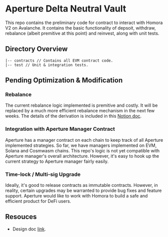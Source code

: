 # Aperture Delta Neutral Vault

This repo contains the preliminary code for contract to interact with Homora V2 on Avalanche. It contains the basic functionality of depsoit, withdraw, rebalance (albeit premitive at this point) and reinvest, along with unit tests.

## Directory Overview

    |-- contracts // Contains all EVM contract code.
    |-- test // Unit & integration tests.

## Pending Optimization & Modification

### Rebalance

The current rebalance logic implemented is premitive and costly. It will be replaced by a much more efficient rebalance mechanism in the next few weeks. The details of the derivation is included in this [Notion doc](https://aperture-finance.notion.site/Rebalance-Design-20052f109aa74fcab59b7dad7a1baf6c).

### Integration with Aperture Manager Contract

Aperture has a manager contract on each chain to keep track of all Aperture implemented strategies. So far, we have managers implemented on EVM, Solana and Cosmwasm chains. This repo's logic is not yet compatible with Aperture manager's overall architecture. However, it's easy to hook up the current strategy to Aperture manager fairly easily.

### Time-lock / Multi-sig Upgrade

Ideally, it's good to release contracts as immutable contracts. However, in reality, certain upgrades may be warranted to provide bug fixes and feature support. Aperture would like to work with Homora to build a safe and efficient product for DeFi users.

## Resouces

- Design doc [link](https://aperture-finance.notion.site/Homora-Based-PDN-6d6b3b662b0d4d649c1c6ef379b25a45).

